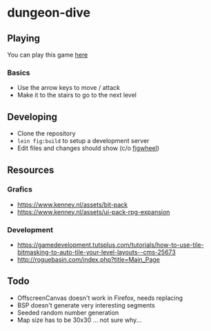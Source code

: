 # dungeon-dive

## Playing

You can play this game [here](https://loving-morse-ada063.netlify.com/)

### Basics

- Use the arrow keys to move / attack
- Make it to the stairs to go to the next level

## Developing

- Clone the repository
- `lein fig:build` to setup a development server
- Edit files and changes should show (c/o [figwheel](https://github.com/bhauman/figwheel-main))

## Resources

### Grafics

- https://www.kenney.nl/assets/bit-pack
- https://www.kenney.nl/assets/ui-pack-rpg-expansion

### Development

- https://gamedevelopment.tutsplus.com/tutorials/how-to-use-tile-bitmasking-to-auto-tile-your-level-layouts--cms-25673
- http://roguebasin.com/index.php?title=Main_Page

## Todo

- OffscreenCanvas doesn't work in Firefox, needs replacing
- BSP doesn't generate very interesting segments
- Seeded random number generation
- Map size has to be 30x30 ... not sure why...
